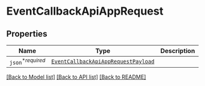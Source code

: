 # EventCallbackApiAppRequest



## Properties

| Name | Type | Description | Notes |
| ---- | ---- | ----------- | ----- |
| `json`<sup>*_required_</sup> | [```EventCallbackApiAppRequestPayload```](EventCallbackApiAppRequestPayload.md) |    |  |


[[Back to Model list]](../README.md#documentation-for-models) [[Back to API list]](../README.md#documentation-for-api-endpoints) [[Back to README]](../README.md)


